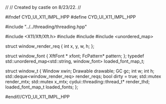 //
// Created by castle on 8/23/22.
//

#ifndef CYD_UI_X11_IMPL_HPP
#define CYD_UI_X11_IMPL_HPP

#include "../../threading/threading.hpp"

#include <X11/Xft/Xft.h>
#include <deque>
#include <mutex>
#include <unordered_map>

struct window_render_req {
  int x, y, w, h;
};

struct window_font {
  XftFont  * xfont;
  FcPattern* pattern;
};
typedef std::unordered_map<std::string, window_font> loaded_font_map_t;

struct window_t {
  Window                        xwin;
  Drawable                      drawable;
  GC                            gc;
  int                           w;
  int                           h;
  std::deque<window_render_req> render_reqs;
  bool                          dirty = true;
  std::mutex                    render_mtx;
  std::mutex                    x_mtx;
  cydui::threading::thread_t* render_thd;
  loaded_font_map_t loaded_fonts;
};

#endif//CYD_UI_X11_IMPL_HPP
